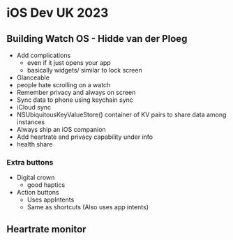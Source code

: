 # iOS Dev UK 2023

## Building Watch OS - Hidde van der Ploeg

- Add complications
    - even if it just opens your app
    - basically widgets/ similar to lock screen
- Glanceable
- people hate scrolling on a watch
- Remember privacy and always on screen
- Sync data to phone using keychain sync
- iCloud sync
- NSUbiquitousKeyValueStore() container of KV pairs to share data among instances
- Always ship an iOS companion
- Add heartrate and privacy capability under info
- health share

### Extra buttons
- Digital crown
    - good haptics
- Action buttons
    - Uses appIntents
    - Same as shortcuts (Also uses app intents)

## Heartrate monitor


